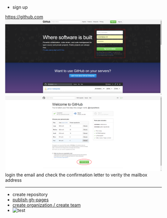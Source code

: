 * sign up

<https://github.com>
![set_account](img/set_account.png "set_account")
![choose_plan](img/choose_plan.png "choose_plan")
login the email and check the confirmation letter to verity the mailbox address

***

* create repository
* [publish gh-pages](http://blog.csdn.net/renfufei/article/details/37725057/)
* [create organization / create team](http://joshuasabrina.iteye.com/blog/1816597)
* ![test](file:///D:/map.bmp)
